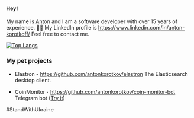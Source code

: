 #### Hey! 

My name is Anton and I am a software developer with over 15 years of experience. 👨‍💻 My LinkedIn profile is https://www.linkedin.com/in/anton-korotkoff/ Feel free to contact me.

[![Top Langs](https://github-readme-stats.vercel.app/api/top-langs/?username=antonkorotkov&theme=dark&langs_count=10&layout=compact)](https://github.com/antonkorotkov/)

### My pet projects

- Elastron - https://github.com/antonkorotkov/elastron The Elasticsearch desktop client.

- CoinMonitor - https://github.com/antonkorotkov/coin-monitor-bot Telegram bot ([Try it](https://t.me/CryptoCoinMonitor_Bot))

#StandWithUkraine
